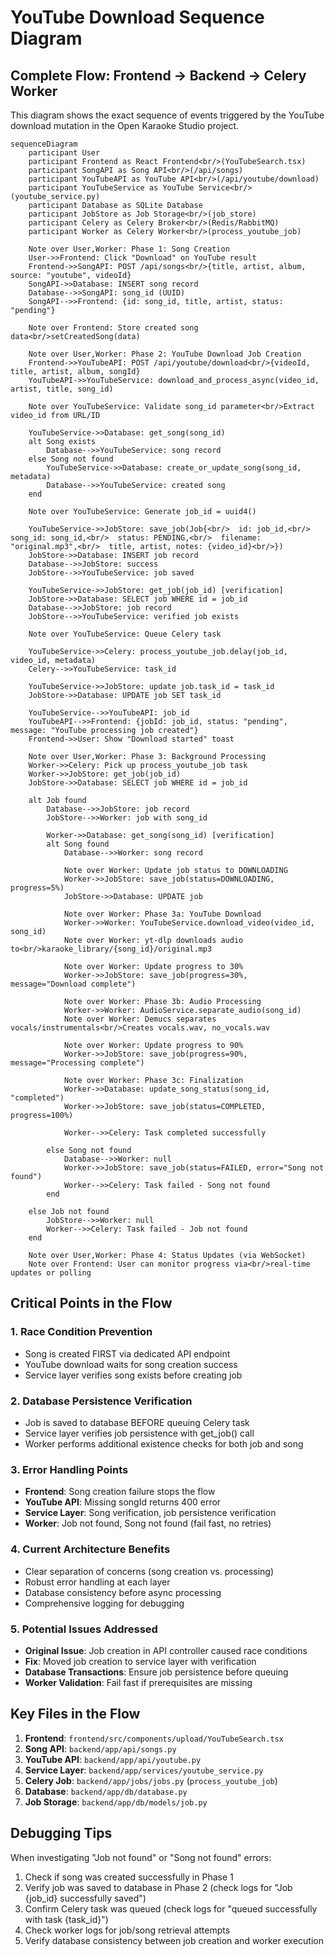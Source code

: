 # YouTube Download Sequence Diagram

## Complete Flow: Frontend → Backend → Celery Worker

This diagram shows the exact sequence of events triggered by the YouTube download mutation in the Open Karaoke Studio project.

```mermaid
sequenceDiagram
    participant User
    participant Frontend as React Frontend<br/>(YouTubeSearch.tsx)
    participant SongAPI as Song API<br/>(/api/songs)
    participant YouTubeAPI as YouTube API<br/>(/api/youtube/download)
    participant YouTubeService as YouTube Service<br/>(youtube_service.py)
    participant Database as SQLite Database
    participant JobStore as Job Storage<br/>(job_store)
    participant Celery as Celery Broker<br/>(Redis/RabbitMQ)
    participant Worker as Celery Worker<br/>(process_youtube_job)

    Note over User,Worker: Phase 1: Song Creation
    User->>Frontend: Click "Download" on YouTube result
    Frontend->>SongAPI: POST /api/songs<br/>{title, artist, album, source: "youtube", videoId}
    SongAPI->>Database: INSERT song record
    Database-->>SongAPI: song_id (UUID)
    SongAPI-->>Frontend: {id: song_id, title, artist, status: "pending"}
    
    Note over Frontend: Store created song data<br/>setCreatedSong(data)

    Note over User,Worker: Phase 2: YouTube Download Job Creation
    Frontend->>YouTubeAPI: POST /api/youtube/download<br/>{videoId, title, artist, album, songId}
    YouTubeAPI->>YouTubeService: download_and_process_async(video_id, artist, title, song_id)
    
    Note over YouTubeService: Validate song_id parameter<br/>Extract video_id from URL/ID

    YouTubeService->>Database: get_song(song_id)
    alt Song exists
        Database-->>YouTubeService: song record
    else Song not found
        YouTubeService->>Database: create_or_update_song(song_id, metadata)
        Database-->>YouTubeService: created song
    end

    Note over YouTubeService: Generate job_id = uuid4()

    YouTubeService->>JobStore: save_job(Job{<br/>  id: job_id,<br/>  song_id: song_id,<br/>  status: PENDING,<br/>  filename: "original.mp3",<br/>  title, artist, notes: {video_id}<br/>})
    JobStore->>Database: INSERT job record
    Database-->>JobStore: success
    JobStore-->>YouTubeService: job saved

    YouTubeService->>JobStore: get_job(job_id) [verification]
    JobStore->>Database: SELECT job WHERE id = job_id
    Database-->>JobStore: job record
    JobStore-->>YouTubeService: verified job exists

    Note over YouTubeService: Queue Celery task

    YouTubeService->>Celery: process_youtube_job.delay(job_id, video_id, metadata)
    Celery-->>YouTubeService: task_id
    
    YouTubeService->>JobStore: update job.task_id = task_id
    JobStore->>Database: UPDATE job SET task_id
    
    YouTubeService-->>YouTubeAPI: job_id
    YouTubeAPI-->>Frontend: {jobId: job_id, status: "pending", message: "YouTube processing job created"}
    Frontend->>User: Show "Download started" toast

    Note over User,Worker: Phase 3: Background Processing
    Worker->>Celery: Pick up process_youtube_job task
    Worker->>JobStore: get_job(job_id)
    JobStore->>Database: SELECT job WHERE id = job_id
    
    alt Job found
        Database-->>JobStore: job record
        JobStore-->>Worker: job with song_id
        
        Worker->>Database: get_song(song_id) [verification]
        alt Song found
            Database-->>Worker: song record
            
            Note over Worker: Update job status to DOWNLOADING
            Worker->>JobStore: save_job(status=DOWNLOADING, progress=5%)
            JobStore->>Database: UPDATE job
            
            Note over Worker: Phase 3a: YouTube Download
            Worker->>Worker: YouTubeService.download_video(video_id, song_id)
            Note over Worker: yt-dlp downloads audio to<br/>karaoke_library/{song_id}/original.mp3
            
            Note over Worker: Update progress to 30%
            Worker->>JobStore: save_job(progress=30%, message="Download complete")
            
            Note over Worker: Phase 3b: Audio Processing
            Worker->>Worker: AudioService.separate_audio(song_id)
            Note over Worker: Demucs separates vocals/instrumentals<br/>Creates vocals.wav, no_vocals.wav
            
            Note over Worker: Update progress to 90%
            Worker->>JobStore: save_job(progress=90%, message="Processing complete")
            
            Note over Worker: Phase 3c: Finalization
            Worker->>Database: update_song_status(song_id, "completed")
            Worker->>JobStore: save_job(status=COMPLETED, progress=100%)
            
            Worker-->>Celery: Task completed successfully
            
        else Song not found
            Database-->>Worker: null
            Worker->>JobStore: save_job(status=FAILED, error="Song not found")
            Worker-->>Celery: Task failed - Song not found
        end
        
    else Job not found
        JobStore-->>Worker: null
        Worker-->>Celery: Task failed - Job not found
    end

    Note over User,Worker: Phase 4: Status Updates (via WebSocket)
    Note over Frontend: User can monitor progress via<br/>real-time updates or polling
```

## Critical Points in the Flow

### 1. **Race Condition Prevention**
- Song is created FIRST via dedicated API endpoint
- YouTube download waits for song creation success
- Service layer verifies song exists before creating job

### 2. **Database Persistence Verification**
- Job is saved to database BEFORE queuing Celery task
- Service layer verifies job persistence with get_job() call
- Worker performs additional existence checks for both job and song

### 3. **Error Handling Points**
- **Frontend**: Song creation failure stops the flow
- **YouTube API**: Missing songId returns 400 error
- **Service Layer**: Song verification, job persistence verification
- **Worker**: Job not found, Song not found (fail fast, no retries)

### 4. **Current Architecture Benefits**
- Clear separation of concerns (song creation vs. processing)
- Robust error handling at each layer
- Database consistency before async processing
- Comprehensive logging for debugging

### 5. **Potential Issues Addressed**
- **Original Issue**: Job creation in API controller caused race conditions
- **Fix**: Moved job creation to service layer with verification
- **Database Transactions**: Ensure job persistence before queuing
- **Worker Validation**: Fail fast if prerequisites are missing

## Key Files in the Flow

1. **Frontend**: `frontend/src/components/upload/YouTubeSearch.tsx`
2. **Song API**: `backend/app/api/songs.py`
3. **YouTube API**: `backend/app/api/youtube.py`
4. **Service Layer**: `backend/app/services/youtube_service.py`
5. **Celery Job**: `backend/app/jobs/jobs.py` (`process_youtube_job`)
6. **Database**: `backend/app/db/database.py`
7. **Job Storage**: `backend/app/db/models/job.py`

## Debugging Tips

When investigating "Job not found" or "Song not found" errors:

1. Check if song was created successfully in Phase 1
2. Verify job was saved to database in Phase 2 (check logs for "Job {job_id} successfully saved")
3. Confirm Celery task was queued (check logs for "queued successfully with task {task_id}")
4. Check worker logs for job/song retrieval attempts
5. Verify database consistency between job creation and worker execution
